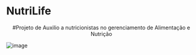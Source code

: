 # NutriLife
<center>
#Projeto de Auxilio a nutricionistas no gerenciamento de Alimentação e Nutrição
</center>

![image](https://github.com/AlissonCastroFeitoza/NutriLife/assets/65246464/f511363e-e59b-4465-af86-30a90ed7795f)
